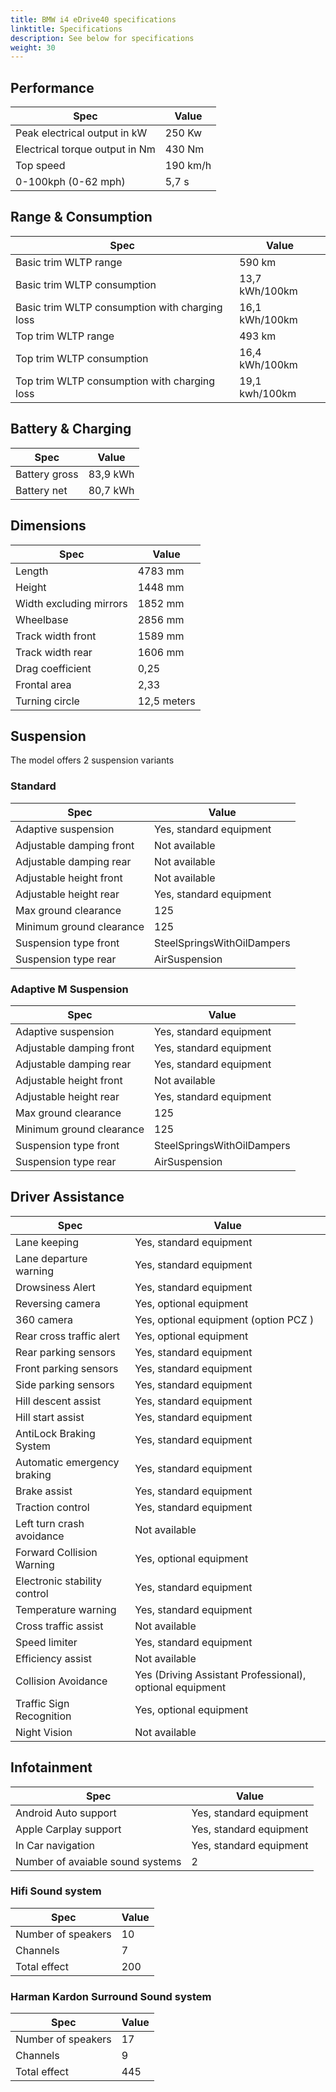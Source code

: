 ```yaml
---
title: BMW i4 eDrive40 specifications
linktitle: Specifications
description: See below for specifications
weight: 30
---
```


## Performance

|Spec|Value|
|----|-----|
|Peak electrical output in kW|250 Kw|
|Electrical torque output in Nm|430 Nm|
|Top speed|190 km/h|
|0-100kph (0-62 mph)|5,7 s|



## Range & Consumption

|Spec|Value|
|----|-----|
|Basic trim WLTP range|590 km|
|Basic trim WLTP consumption|13,7 kWh/100km|
|Basic trim WLTP consumption with charging loss|16,1 kWh/100km|
|Top trim WLTP range|493 km|
|Top trim WLTP consumption|16,4 kWh/100km|
|Top trim WLTP consumption with charging loss|19,1 kwh/100km|



## Battery & Charging

|Spec|Value|
|----|-----|
|Battery gross|83,9 kWh|
|Battery net|80,7 kWh|



## Dimensions

|Spec|Value|
|----|-----|
|Length|4783 mm|
|Height|1448 mm|
|Width excluding mirrors|1852 mm|
|Wheelbase|2856 mm|
|Track width front|1589 mm|
|Track width rear|1606 mm|
|Drag coefficient|0,25|
|Frontal area|2,33|
|Turning circle|12,5 meters|

## Suspension

The model offers 2 suspension variants

### Standard

|Spec|Value|
|----|-----|
|Adaptive suspension|Yes, standard equipment|
|Adjustable damping front|Not available|
|Adjustable damping rear|Not available|
|Adjustable height front|Not available|
|Adjustable height rear|Yes, standard equipment|
|Max ground clearance|125|
|Minimum ground clearance|125|
|Suspension type front|SteelSpringsWithOilDampers|
|Suspension type rear|AirSuspension|

### Adaptive M Suspension

|Spec|Value|
|----|-----|
|Adaptive suspension|Yes, standard equipment|
|Adjustable damping front|Yes, standard equipment|
|Adjustable damping rear|Yes, standard equipment|
|Adjustable height front|Not available|
|Adjustable height rear|Yes, standard equipment|
|Max ground clearance|125|
|Minimum ground clearance|125|
|Suspension type front|SteelSpringsWithOilDampers|
|Suspension type rear|AirSuspension|

## Driver Assistance

|Spec|Value|
|----|-----|
|Lane keeping|Yes, standard equipment|
|Lane departure warning|Yes, standard equipment|
|Drowsiness Alert|Yes, standard equipment|
|Reversing camera|Yes, optional equipment|
|360 camera|Yes, optional equipment (option PCZ )|
|Rear cross traffic alert|Yes, optional equipment|
|Rear parking sensors|Yes, standard equipment|
|Front parking sensors|Yes, standard equipment|
|Side parking sensors|Yes, standard equipment|
|Hill descent assist|Yes, standard equipment|
|Hill start assist|Yes, standard equipment|
|AntiLock Braking System|Yes, standard equipment|
|Automatic emergency braking|Yes, standard equipment|
|Brake assist|Yes, standard equipment|
|Traction control|Yes, standard equipment|
|Left turn crash avoidance|Not available|
|Forward Collision Warning|Yes, optional equipment|
|Electronic stability control|Yes, standard equipment|
|Temperature warning|Yes, standard equipment|
|Cross traffic assist|Not available|
|Speed limiter|Yes, standard equipment|
|Efficiency assist|Not available|
|Collision Avoidance|Yes (Driving Assistant Professional), optional equipment|
|Traffic Sign Recognition|Yes, optional equipment|
|Night Vision|Not available|

## Infotainment

|Spec|Value|
|----|-----|
|Android Auto support|Yes, standard equipment|
|Apple Carplay support|Yes, standard equipment|
|In Car navigation|Yes, standard equipment|
|Number of avaiable sound systems|2|

### Hifi Sound system

|Spec|Value|
|----|-----|
|Number of speakers|10|
|Channels|7|
|Total effect|200|

### Harman Kardon Surround Sound system

|Spec|Value|
|----|-----|
|Number of speakers|17|
|Channels|9|
|Total effect|445|

